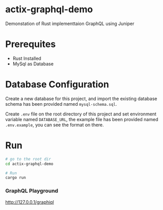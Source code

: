 # actix-graphql-demo

Demonstation of Rust implementtaion GraphQL using Juniper

# Prerequites
- Rust Installed
- MySql as Database

# Database Configuration

Create a new database for this project, and import the existing database schema has been provided named ```mysql-schema.sql```.

Create ```.env``` file on the root directory of this project and set environment variable named ```DATABASE_URL```, the example file has been provided named ```.env.example```, you can see the format on there.

# Run


```sh
# go to the root dir
cd actix-graphql-demo

# Run
cargo run
```

### GraphQL Playground

http://127.0.0.1/graphiql
